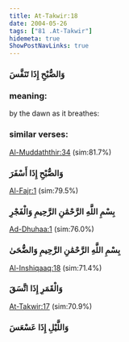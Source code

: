 ```yaml
---
title: At-Takwir:18
date: 2004-05-26
tags: ["81 .At-Takwir"]
hidemeta: true 
ShowPostNavLinks: true 
---
```

### وَالصُّبْحِ إِذَا تَنَفَّسَ
### meaning: 
by the dawn as it breathes:
### similar verses: 

[Al-Muddaththir:34](/74/34) (sim:81.7%)

### وَالصُّبْحِ إِذَا أَسْفَرَ

[Al-Fajr:1](/89/1) (sim:79.5%)

### بِسْمِ اللَّهِ الرَّحْمَٰنِ الرَّحِيمِ وَالْفَجْرِ

[Ad-Dhuhaa:1](/93/1) (sim:76.0%)

### بِسْمِ اللَّهِ الرَّحْمَٰنِ الرَّحِيمِ وَالضُّحَىٰ

[Al-Inshiqaaq:18](/84/18) (sim:71.4%)

### وَالْقَمَرِ إِذَا اتَّسَقَ

[At-Takwir:17](/81/17) (sim:70.9%)

### وَاللَّيْلِ إِذَا عَسْعَسَ
